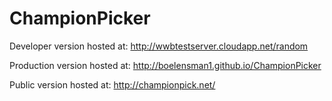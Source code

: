 # ChampionPicker

Developer version hosted at: http://wwbtestserver.cloudapp.net/random

Production version hosted at: http://boelensman1.github.io/ChampionPicker

Public version hosted at: http://championpick.net/
